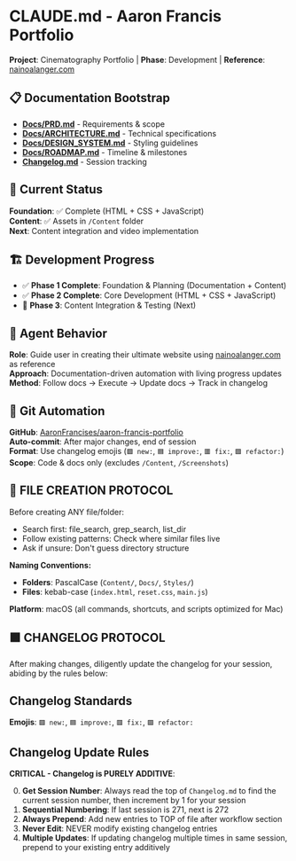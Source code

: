 
# CLAUDE.md - Aaron Francis Portfolio

**Project**: Cinematography Portfolio | **Phase**: Development | **Reference**: [nainoalanger.com](https://www.nainoalanger.com/)

## 📋 Documentation Bootstrap
- **[Docs/PRD.md](./Docs/PRD.md)** - Requirements & scope
- **[Docs/ARCHITECTURE.md](./Docs/ARCHITECTURE.md)** - Technical specifications  
- **[Docs/DESIGN_SYSTEM.md](./Docs/DESIGN_SYSTEM.md)** - Styling guidelines
- **[Docs/ROADMAP.md](./Docs/ROADMAP.md)** - Timeline & milestones
- **[Changelog.md](./Changelog.md)** - Session tracking

## 🎯 Current Status
**Foundation**: ✅ Complete (HTML + CSS + JavaScript)  
**Content**: ✅ Assets in `/Content` folder  
**Next**: Content integration and video implementation

## 🏗️ Development Progress
- ✅ **Phase 1 Complete**: Foundation & Planning (Documentation + Content)
- ✅ **Phase 2 Complete**: Core Development (HTML + CSS + JavaScript)  
- 🔄 **Phase 3**: Content Integration & Testing (Next)

## 🤖 Agent Behavior
**Role**: Guide user in creating their ultimate website using [nainoalanger.com](https://www.nainoalanger.com/) as reference  
**Approach**: Documentation-driven automation with living progress updates  
**Method**: Follow docs → Execute → Update docs → Track in changelog

## 🔄 Git Automation
**GitHub**: [AaronFrancises/aaron-francis-portfolio](https://github.com/AaronFrancises/aaron-francis-portfolio)  
**Auto-commit**: After major changes, end of session  
**Format**: Use changelog emojis (`🟩 new:`, `🟦 improve:`, `🟥 fix:`, `🟪 refactor:`)  
**Scope**: Code & docs only (excludes `/Content`, `/Screenshots`)

## 🚨 FILE CREATION PROTOCOL
Before creating ANY file/folder:
- Search first: file_search, grep_search, list_dir
- Follow existing patterns: Check where similar files live
- Ask if unsure: Don't guess directory structure

**Naming Conventions:**
- **Folders**: PascalCase (`Content/`, `Docs/`, `Styles/`)
- **Files**: kebab-case (`index.html`, `reset.css`, `main.js`)

**Platform**: macOS (all commands, shortcuts, and scripts optimized for Mac)

## 🟪 CHANGELOG PROTOCOL
After making changes, diligently update the changelog for your session, abiding by the rules below:

## Changelog Standards
**Emojis**: `🟩 new:`, `🟦 improve:`, `🟥 fix:`, `🟪 refactor:` 

## Changelog Update Rules
**CRITICAL - Changelog is PURELY ADDITIVE**:

0. **Get Session Number**: Always read the top of `Changelog.md` to find the current session number, then increment by 1 for your session
1. **Sequential Numbering**: If last session is 271, next is 272
2. **Always Prepend**: Add new entries to TOP of file after workflow section
3. **Never Edit**: NEVER modify existing changelog entries
4. **Multiple Updates**: If updating changelog multiple times in same session, prepend to your existing entry additively